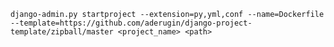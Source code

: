 ```django-admin.py startproject --extension=py,yml,conf --name=Dockerfile --template=https://github.com/aderugin/django-project-template/zipball/master <project_name> <path>```